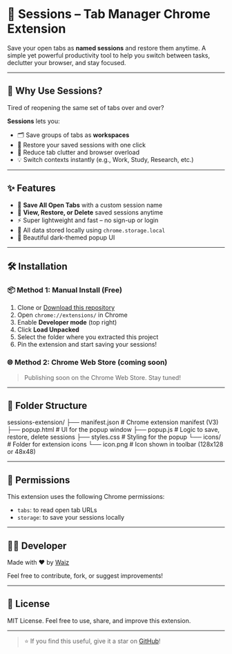 # 🚀 Sessions – Tab Manager Chrome Extension

Save your open tabs as **named sessions** and restore them anytime. A simple yet powerful productivity tool to help you switch between tasks, declutter your browser, and stay focused.

---

## 🧠 Why Use Sessions?

Tired of reopening the same set of tabs over and over?

**Sessions** lets you:
- 🗂 Save groups of tabs as **workspaces**
- 🔄 Restore your saved sessions with one click
- 🧹 Reduce tab clutter and browser overload
- 💡 Switch contexts instantly (e.g., Work, Study, Research, etc.)

---

## ✨ Features

- 🔖 **Save All Open Tabs** with a custom session name
- 📂 **View, Restore, or Delete** saved sessions anytime
- ⚡ Super lightweight and fast – no sign-up or login
- 🔐 All data stored locally using `chrome.storage.local`
- 🎨 Beautiful dark-themed popup UI

---

## 🛠 Installation

### 📦 Method 1: Manual Install (Free)
1. Clone or [Download this repository](https://github.com/decodewidwaiz/session)
2. Open `chrome://extensions/` in Chrome
3. Enable **Developer mode** (top right)
4. Click **Load Unpacked**
5. Select the folder where you extracted this project
6. Pin the extension and start saving your sessions!

### 🌐 Method 2: Chrome Web Store (coming soon)
> Publishing soon on the Chrome Web Store. Stay tuned!

---

## 📁 Folder Structure
sessions-extension/
├── manifest.json       # Chrome extension manifest (V3)
├── popup.html          # UI for the popup window
├── popup.js            # Logic to save, restore, delete sessions
├── styles.css          # Styling for the popup
└── icons/              # Folder for extension icons
    └── icon.png        # Icon shown in toolbar (128x128 or 48x48)

---

## 🔐 Permissions

This extension uses the following Chrome permissions:
- `tabs`: to read open tab URLs
- `storage`: to save your sessions locally

---

## 🧑‍💻 Developer

Made with ❤️ by [Waiz](https://github.com/decodewidwaiz)

Feel free to contribute, fork, or suggest improvements!

---

## 📃 License

MIT License. Feel free to use, share, and improve this extension.

---

> ⭐ If you find this useful, give it a star on [GitHub](https://github.com/decodewidwaiz/session)!

